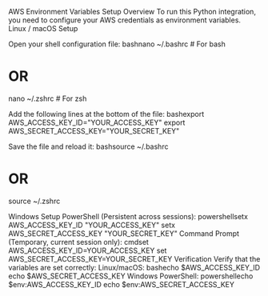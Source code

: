 AWS Environment Variables Setup
Overview
To run this Python integration, you need to configure your AWS credentials as environment variables.
Linux / macOS Setup

Open your shell configuration file:
bashnano ~/.bashrc    # For bash
# OR
nano ~/.zshrc     # For zsh

Add the following lines at the bottom of the file:
bashexport AWS_ACCESS_KEY_ID="YOUR_ACCESS_KEY"
export AWS_SECRET_ACCESS_KEY="YOUR_SECRET_KEY"

Save the file and reload it:
bashsource ~/.bashrc
# OR
source ~/.zshrc


Windows Setup
PowerShell (Persistent across sessions):
powershellsetx AWS_ACCESS_KEY_ID "YOUR_ACCESS_KEY"
setx AWS_SECRET_ACCESS_KEY "YOUR_SECRET_KEY"
Command Prompt (Temporary, current session only):
cmdset AWS_ACCESS_KEY_ID=YOUR_ACCESS_KEY
set AWS_SECRET_ACCESS_KEY=YOUR_SECRET_KEY
Verification
Verify that the variables are set correctly:
Linux/macOS:
bashecho $AWS_ACCESS_KEY_ID
echo $AWS_SECRET_ACCESS_KEY
Windows PowerShell:
powershellecho $env:AWS_ACCESS_KEY_ID
echo $env:AWS_SECRET_ACCESS_KEY
